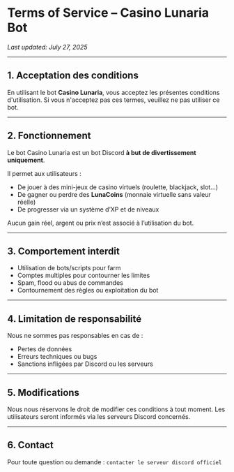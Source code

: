 # Terms of Service – Casino Lunaria Bot

_Last updated: July 27, 2025_

---

## 1. Acceptation des conditions

En utilisant le bot **Casino Lunaria**, vous acceptez les présentes conditions d'utilisation. Si vous n'acceptez pas ces termes, veuillez ne pas utiliser ce bot.

---

## 2. Fonctionnement

Le bot Casino Lunaria est un bot Discord **à but de divertissement uniquement**.

Il permet aux utilisateurs :
- De jouer à des mini-jeux de casino virtuels (roulette, blackjack, slot…)
- De gagner ou perdre des **LunaCoins** (monnaie virtuelle sans valeur réelle)
- De progresser via un système d’XP et de niveaux

Aucun gain réel, argent ou prix n’est associé à l’utilisation du bot.

---

## 3. Comportement interdit

- Utilisation de bots/scripts pour farm
- Comptes multiples pour contourner les limites
- Spam, flood ou abus de commandes
- Contournement des règles ou exploitation du bot

---

## 4. Limitation de responsabilité

Nous ne sommes pas responsables en cas de :
- Pertes de données
- Erreurs techniques ou bugs
- Sanctions infligées par Discord ou les serveurs

---

## 5. Modifications

Nous nous réservons le droit de modifier ces conditions à tout moment. Les utilisateurs seront informés via les serveurs Discord concernés.

---

## 6. Contact

Pour toute question ou demande : `contacter le serveur discord officiel`
